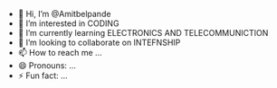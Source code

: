 - 👋 Hi, I’m @Amitbelpande
- 👀 I’m interested in CODING
- 🌱 I’m currently learning ELECTRONICS AND TELECOMMUNICTION 
- 💞️ I’m looking to collaborate on INTEFNSHIP
- 📫 How to reach me ...
- 😄 Pronouns: ...
- ⚡ Fun fact: ...

<!---
Amitbelpande/Amitbelpande is a ✨ special ✨ repository because its `README.md` (this file) appears on your GitHub profile.
You can click the Preview link to take a look at your changes.
--->
